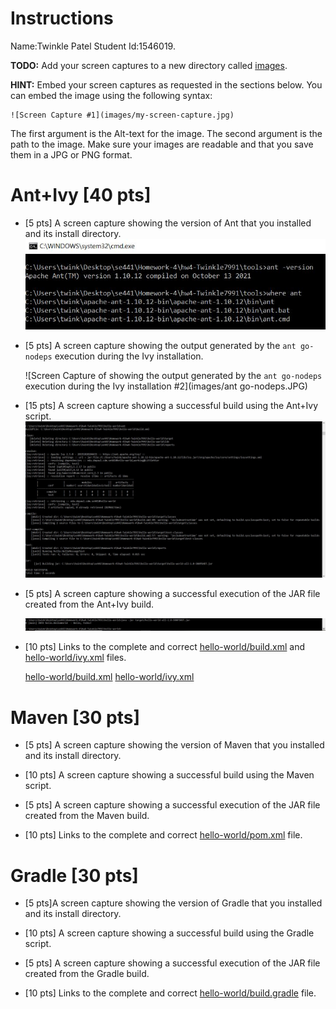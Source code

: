 # Instructions
Name:Twinkle Patel Student Id:1546019.

**TODO:** Add your screen captures to a new directory called [images](images).

**HINT:** Embed your screen captures as requested in the sections below. You can embed the image using the following syntax:

```
![Screen Capture #1](images/my-screen-capture.jpg)
```

The first argument is the Alt-text for the image. The second argument is the path to the image. Make sure your images are readable and that you save them in a JPG or PNG format.

# Ant+Ivy [40 pts]
- [5 pts] A screen capture showing the version of Ant that you installed and its install directory.
   ![Screen Capture of Ant version and location directory #1](images/Version_of_ant_Installed_dir.JPG)
- [5 pts] A screen capture showing the output generated by the `ant go-nodeps` execution during the Ivy installation.

   ![Screen Capture of showing the output generated by the `ant go-nodeps` execution during the Ivy installation #2](images/ant go-nodeps.JPG)

- [15 pts] A screen capture showing a successful build using the Ant+Ivy script.
   ![Screen Capture of showing a successful build using the Ant+Ivy script #3](images/Successful-uild-usind-ant+ivy-script.JPG)

- [5 pts] A screen capture showing a successful execution of the JAR file created from the Ant+Ivy build.

   ![Screen Capture showing a successful execution of the JAR file from the Ant+Ivy build #4](images/Successful-execution-of-jar-file-created-from-ant+ivy.jpg)
- [10 pts] Links to the complete and correct [hello-world/build.xml](hello-world/build.xml) and [hello-world/ivy.xml](hello-world/ivy.xml) files.
   
   [hello-world/build.xml](hello-world/build.xml)
   [hello-world/ivy.xml](hello-world/ivy.xml)

# Maven [30 pts]
- [5 pts] A screen capture showing the version of Maven that you installed and its install directory.



- [10 pts] A screen capture showing a successful build using the Maven script.







- [5 pts] A screen capture showing a successful execution of the JAR file created from the Maven build.

- [10 pts] Links to the complete and correct [hello-world/pom.xml](hello-world/pom.xml) file.

# Gradle [30 pts]
- [5 pts]A screen capture showing the version of Gradle that you installed and its install directory.

- [10 pts] A screen capture showing a successful build using the Gradle script.

- [5 pts] A screen capture showing a successful execution of the JAR file created from the Gradle build.

- [10 pts] Links to the complete and correct [hello-world/build.gradle](hello-world/build.gradle) file.
